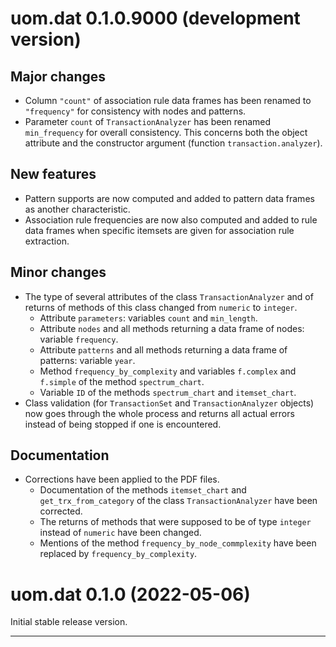 # uom.dat 0.1.0.9000 (development version)

## Major changes

* Column `"count"` of association rule data frames has been renamed to `"frequency"` for consistency with nodes and patterns.
* Parameter `count` of `TransactionAnalyzer` has been renamed `min_frequency` for overall consistency. This concerns both the object attribute and the constructor argument (function `transaction.analyzer`).

## New features

* Pattern supports are now computed and added to pattern data frames as another characteristic.
* Association rule frequencies are now also computed and added to rule data frames when specific itemsets are given for association rule extraction.

## Minor changes

* The type of several attributes of the class `TransactionAnalyzer` and of returns of methods of this class changed from `numeric` to `integer`.
    - Attribute `parameters`: variables `count` and `min_length`.
    - Attribute `nodes` and all methods returning a data frame of nodes: variable `frequency`.
    - Attribute `patterns` and all methods returning a data frame of patterns: variable `year`.
    - Method `frequency_by_complexity` and variables `f.complex` and `f.simple` of the method `spectrum_chart`.
    - Variable `ID` of the methods `spectrum_chart` and `itemset_chart`.
* Class validation (for `TransactionSet` and `TransactionAnalyzer` objects) now goes through the whole process and returns all actual errors instead of being stopped if one is encountered.

## Documentation

* Corrections have been applied to the PDF files.
    - Documentation of the methods `itemset_chart` and `get_trx_from_category` of the class `TransactionAnalyzer` have been corrected.
    - The returns of methods that were supposed to be of type `integer` instead of `numeric` have been changed.
    - Mentions of the method `frequency_by_node_commplexity` have been replaced by `frequency_by_complexity`.



# uom.dat 0.1.0 (2022-05-06)

Initial stable release version.


---
